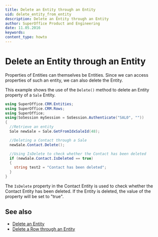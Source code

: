 ```yaml
---
title: Delete an Entity through an Entity
uid: delete_entity_from_entity
description: Delete an Entity through an Entity
author: SuperOffice Product and Engineering
date: 11.05.2016
keywords:
content_type: howto
---
```


# Delete an Entity through an Entity

Properties of Entities can themselves be Entities. Since we can access properties of such an entity, we can also delete the Entity.

This example shows the use of the `Delete()` method to delete an Entity property of a `Sale` Entity.

```csharp
using SuperOffice.CRM.Entities;
using SuperOffice.CRM.Rows;
using SuperOffice;
using(SoSession mySession = SoSession.Authenticate("SAL0", ""))
{
  //Retrieve an entity
  Sale newSale = Sale.GetFromIdxSaleId(48);

  //Deleting a Contact through a Sale
  newSale.Contact.Delete();

  //Using IsDelete to check whether the Contact has been deleted
  if (newSale.Contact.IsDeleted == true)
  {
    string test2 = "Contact has been deleted";
  }
}
```

The `IsDelete` property in the Contact Entity is used to check whether the Contact Entity has been deleted. If the Entity is deleted, the value of the property will be set to "true".

## See also

* [Delete an Entity][1]
* [Delete a Row through an Entity][2]

<!-- Referenced links -->
[1]: delete-entity.md
[2]: ../rows/delete-row-from-entity.md
